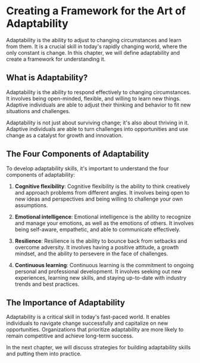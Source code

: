 Creating a Framework for the Art of Adaptability
==================================================================================

Adaptability is the ability to adjust to changing circumstances and learn from them. It is a crucial skill in today's rapidly changing world, where the only constant is change. In this chapter, we will define adaptability and create a framework for understanding it.

What is Adaptability?
---------------------

Adaptability is the ability to respond effectively to changing circumstances. It involves being open-minded, flexible, and willing to learn new things. Adaptive individuals are able to adjust their thinking and behavior to fit new situations and challenges.

Adaptability is not just about surviving change; it's also about thriving in it. Adaptive individuals are able to turn challenges into opportunities and use change as a catalyst for growth and innovation.

The Four Components of Adaptability
-----------------------------------

To develop adaptability skills, it's important to understand the four components of adaptability:

1. **Cognitive flexibility**: Cognitive flexibility is the ability to think creatively and approach problems from different angles. It involves being open to new ideas and perspectives and being willing to challenge your own assumptions.

2. **Emotional intelligence**: Emotional intelligence is the ability to recognize and manage your emotions, as well as the emotions of others. It involves being self-aware, empathetic, and able to communicate effectively.

3. **Resilience**: Resilience is the ability to bounce back from setbacks and overcome adversity. It involves having a positive attitude, a growth mindset, and the ability to persevere in the face of challenges.

4. **Continuous learning**: Continuous learning is the commitment to ongoing personal and professional development. It involves seeking out new experiences, learning new skills, and staying up-to-date with industry trends and best practices.

The Importance of Adaptability
------------------------------

Adaptability is a critical skill in today's fast-paced world. It enables individuals to navigate change successfully and capitalize on new opportunities. Organizations that prioritize adaptability are more likely to remain competitive and achieve long-term success.

In the next chapter, we will discuss strategies for building adaptability skills and putting them into practice.
